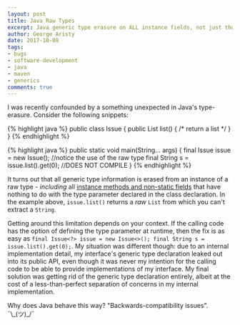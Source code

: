 ```yaml
---
layout: post
title: Java Raw Types
excerpt: Java generic type erasure on ALL instance fields, not just those tied to the type parameter in the class declaration.
author: George Aristy
date: 2017-10-08
tags:
- bugs
- software-development
- java
- maven
- generics
comments: true
---
```


I was recently confounded by a something unexpected in Java's type-erasure. Consider the following snippets:

{% highlight java %}
public class Issue<T> {
  public List<String> list() {
    /* return a list */
  }
}
{% endhighlight %}

{% highlight java %}
public static void main(String... args) {
  final Issue issue = new Issue();        //notice the use of the raw type
  final String s = issue.list().get(0);   //DOES NOT COMPILE
}
{% endhighlight %}

It turns out that all generic type information is erased from an instance of a raw type - *including* all [instance methods and non-static fields](https://docs.oracle.com/javase/specs/jls/se8/html/jls-4.html#jls-4.8) that have nothing to do with the type parameter declared in the class declaration. In the example above, `issue.list()` returns a *raw* `List` from which you can't extract a `String`.

Getting around this limitation depends on your context. If the calling code has the option of defining the type parameter at runtime, then the fix is as easy as `final Issue<?> issue = new Issue<>(); final String s = issue.list().get(0);`. My situation was different though: due to an internal implementation detail, my interface's generic type declaration leaked out into its public API, even though it was never my intention for the calling code to be able to provide implementations of my interface. My final solution was getting rid of the generic type declaration entirely, albeit at the cost of a less-than-perfect separation of concerns in my internal implementation.

Why does Java behave this way? "Backwards-compatibility issues". ¯\\\_(ツ)\_/¯
